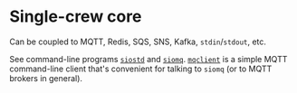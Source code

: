 # Single-crew core

Can be coupled to MQTT, Redis, SQS, SNS, Kafka, `stdin`/`stdout`, etc.

See command-line programs [`siostd`](siostd) and [`siomq`](siomq).
[`mqclient`](mqclient) is a simple MQTT command-line client that's
convenient for talking to `siomq` (or to MQTT brokers in general).


